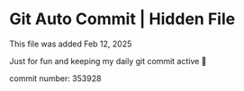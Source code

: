 # Git Auto Commit | Hidden File

This file was added Feb 12, 2025

Just for fun and keeping my daily git commit active 🤪

commit number: 353928
